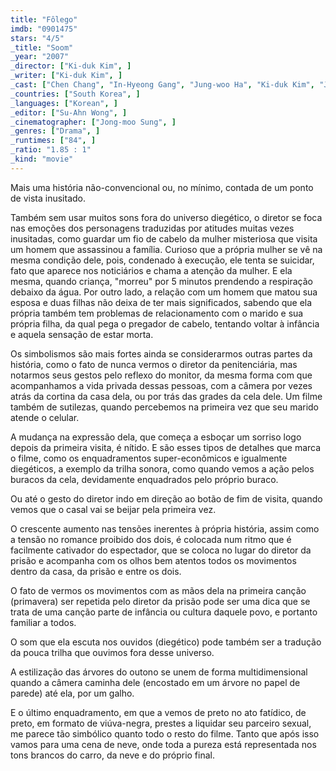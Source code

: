 ```yaml
---
title: "Fôlego"
imdb: "0901475"
stars: "4/5"
_title: "Soom"
_year: "2007"
_director: ["Ki-duk Kim", ]
_writer: ["Ki-duk Kim", ]
_cast: ["Chen Chang", "In-Hyeong Gang", "Jung-woo Ha", "Ki-duk Kim", "Ji-a Park", ]
_countries: ["South Korea", ]
_languages: ["Korean", ]
_editor: ["Su-Ahn Wong", ]
_cinematographer: ["Jong-moo Sung", ]
_genres: ["Drama", ]
_runtimes: ["84", ]
_ratio: "1.85 : 1"
_kind: "movie"
---
```

Mais uma história não-convencional ou, no mínimo, contada de um ponto de vista inusitado.

Também sem usar muitos sons fora do universo diegético, o diretor se foca nas emoções dos personagens traduzidas por atitudes muitas vezes inusitadas, como guardar um fio de cabelo da mulher misteriosa que visita um homem que assassinou a família. Curioso que a própria mulher se vê  na mesma condição dele, pois, condenado à execução, ele tenta se suicidar, fato que aparece nos noticiários e chama a atenção da mulher. E ela mesma, quando criança, "morreu" por 5 minutos prendendo a respiração debaixo da água. Por outro lado, a relação com um homem que matou sua esposa e duas filhas não deixa de ter mais significados, sabendo que ela própria também tem problemas de relacionamento com o marido e sua própria filha, da qual pega o pregador de cabelo, tentando voltar à infância e aquela sensação de estar morta.

Os simbolismos são mais fortes ainda se considerarmos outras partes da história, como o fato de nunca vermos o diretor da penitenciária, mas notarmos seus gestos pelo reflexo do monitor, da mesma forma com que acompanhamos a vida privada dessas pessoas, com a câmera por vezes atrás da cortina da casa dela, ou por trás das grades da cela dele. Um filme também de sutilezas, quando percebemos na primeira vez que seu marido atende o celular.

A mudança na expressão dela, que começa a esboçar um sorriso logo depois da primeira visita, é nítido. E são esses tipos de detalhes que marca o filme, como os enquadramentos super-econômicos e igualmente diegéticos, a exemplo da trilha sonora, como quando vemos a ação pelos buracos da cela, devidamente enquadrados pelo próprio buraco.

Ou até o gesto do diretor indo em direção ao botão de fim de visita, quando vemos que o casal vai se beijar pela primeira vez.

O crescente aumento nas tensões inerentes à própria história, assim como a tensão no romance proibido dos dois, é colocada num ritmo que é facilmente cativador do espectador, que se coloca no lugar do diretor da prisão e acompanha com os olhos bem atentos todos os movimentos dentro da casa, da prisão e entre os dois.

O fato de vermos os movimentos com as mãos dela na primeira canção (primavera) ser repetida pelo diretor da prisão pode ser uma dica que se trata de uma canção parte de infância ou cultura daquele povo, e portanto familiar a todos.

O som que ela escuta nos ouvidos (diegético) pode também ser a tradução da pouca trilha que ouvimos fora desse universo.

A estilização das árvores do outono se unem de forma multidimensional quando a câmera caminha dele (encostado em um árvore no papel de parede) até ela, por um galho.

E o último enquadramento, em que a vemos de preto no ato fatídico, de preto, em formato de viúva-negra, prestes a liquidar seu parceiro sexual, me parece tão simbólico quanto todo o resto do filme. Tanto que após isso vamos para uma cena de neve, onde toda a pureza está representada nos tons brancos do carro, da neve e do próprio final.


